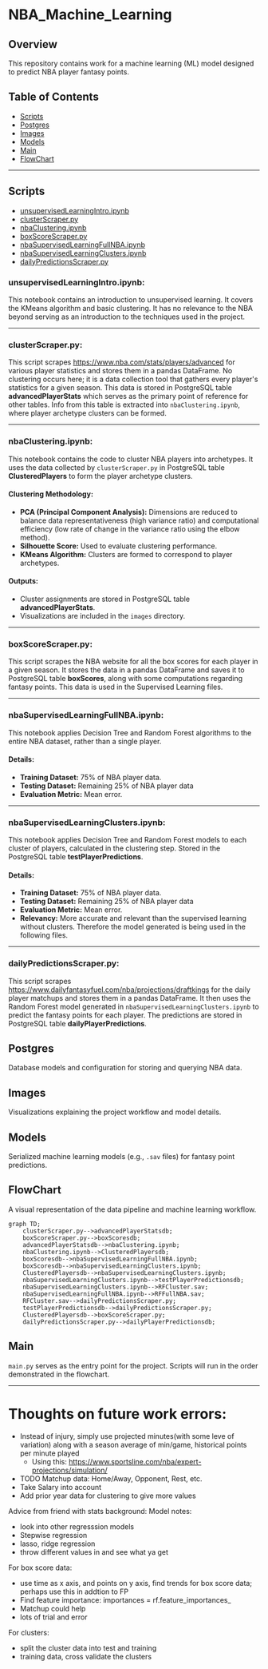 # **NBA_Machine_Learning**

## **Overview**
This repository contains work for a machine learning (ML) model designed to predict NBA player fantasy points.

## **Table of Contents**
- [Scripts](#scripts)
- [Postgres](#postgres)
- [Images](#images)
- [Models](#models)
- [Main](#main)
- [FlowChart](#flowchart)

---
## **Scripts**

- [unsupervisedLearningIntro.ipynb](#unsupervisedlearningintropynb)
- [clusterScraper.py](#clusterscraperpy)
- [nbaClustering.ipynb](#nbaclusteringipynb)
- [boxScoreScraper.py](#boxscorescraperpy)
- [nbaSupervisedLearningFullNBA.ipynb](#nbasupervisedlearningfullnbaipynb)
- [nbaSupervisedLearningClusters.ipynb](#nbasupervisedlearningclustersipynb)
- [dailyPredictionsScraper.py](#dailypredictionsscraperpy)

### **unsupervisedLearningIntro.ipynb:**
This notebook contains an introduction to unsupervised learning. It covers the KMeans algorithm and basic clustering. It has no relevance to the NBA beyond serving as an introduction to the techniques used in the project.

---

### **clusterScraper.py:**
This script scrapes https://www.nba.com/stats/players/advanced for various player statistics and stores them in a pandas DataFrame. No clustering occurs here; it is a data collection tool that gathers every player's statistics for a given season. This data is stored in PostgreSQL table **advancedPlayerStats** which serves as the primary point of reference for other tables. Info from this table is extracted into `nbaClustering.ipynb`, where player archetype clusters can be formed.

---

### **nbaClustering.ipynb:**
This notebook contains the code to cluster NBA players into archetypes. It uses the data collected by `clusterScraper.py` in PostgreSQL table **ClusteredPlayers** to form the player archetype clusters. 

#### **Clustering Methodology:**
- **PCA (Principal Component Analysis):** Dimensions are reduced to balance data representativeness (high variance ratio) and computational efficiency (low rate of change in the variance ratio using the elbow method).
- **Silhouette Score:** Used to evaluate clustering performance.
- **KMeans Algorithm:** Clusters are formed to correspond to player archetypes.

#### **Outputs:**
- Cluster assignments are stored in PostgreSQL table **advancedPlayerStats**.
- Visualizations are included in the `images` directory.
---

### **boxScoreScraper.py:**
This script scrapes the NBA website for all the box scores for each player in a given season. It stores the data in a pandas DataFrame and saves it to PostgreSQL table **boxScores**, along with some computations regarding fantasy points. This data is used in the Supervised Learning files.


---

### **nbaSupervisedLearningFullNBA.ipynb:**
This notebook applies Decision Tree and Random Forest algorithms to the entire NBA dataset, rather than a single player.

#### **Details:**
- **Training Dataset:** 75% of NBA player data.
- **Testing Dataset:** Remaining 25% of NBA player data
- **Evaluation Metric:** Mean error.

---

### **nbaSupervisedLearningClusters.ipynb:**
This notebook applies Decision Tree and Random Forest models to each cluster of players, calculated in the clustering step. Stored in the PostgreSQL table **testPlayerPredictions**.

#### **Details:**
- **Training Dataset:** 75% of NBA player data.
- **Testing Dataset:** Remaining 25% of NBA player data
- **Evaluation Metric:** Mean error.
- **Relevancy:** More accurate and relevant than the supervised learning without clusters. Therefore the model generated is being used in the following files.

---

### **dailyPredictionsScraper.py:**
This script scrapes https://www.dailyfantasyfuel.com/nba/projections/draftkings for the daily player matchups and stores them in a pandas DataFrame. It then uses the Random Forest model generated in `nbaSupervisedLearningClusters.ipynb` to predict the fantasy points for each player. The predictions are stored in PostgreSQL table **dailyPlayerPredictions**.

## **Postgres**
Database models and configuration for storing and querying NBA data.

## **Images**
Visualizations explaining the project workflow and model details.

## **Models**
Serialized machine learning models (e.g., `.sav` files) for fantasy point predictions.

## **FlowChart**
A visual representation of the data pipeline and machine learning workflow.
```mermaid
graph TD;
    clusterScraper.py-->advancedPlayerStatsdb;
    boxScoreScraper.py-->boxScoresdb;
    advancedPlayerStatsdb-->nbaClustering.ipynb;
    nbaClustering.ipynb-->ClusteredPlayersdb;
    boxScoresdb-->nbaSupervisedLearningFullNBA.ipynb;
    boxScoresdb-->nbaSupervisedLearningClusters.ipynb;
    ClusteredPlayersdb-->nbaSupervisedLearningClusters.ipynb;
    nbaSupervisedLearningClusters.ipynb-->testPlayerPredictionsdb;
    nbaSupervisedLearningClusters.ipynb-->RFCluster.sav;
    nbaSupervisedLearningFullNBA.ipynb-->RFFullNBA.sav;
    RFCluster.sav-->dailyPredictionsScraper.py;
    testPlayerPredictionsdb-->dailyPredictionsScraper.py;
    ClusteredPlayersdb-->boxScoreScraper.py;
    dailyPredictionsScraper.py-->dailyPlayerPredictionsdb;

```

## **Main**
`main.py` serves as the entry point for the project. Scripts will run in the order demonstrated in the flowchart.


---
# Thoughts on future work errors:
* Instead of injury, simply use projected minutes(with some leve of variation) along with a season average of min/game, historical points per minute played
  * Using this: https://www.sportsline.com/nba/expert-projections/simulation/ 
* TODO Matchup data: Home/Away, Opponent, Rest, etc.
* Take Salary into account
* Add prior year data for clustering to give more values



Advice from friend with stats background:
Model notes:
* look into other regresssion models
* Stepwise regression
* lasso, ridge regression
* throw different values in and see what ya get

For box score data:
* use time as x axis, and points on y axis, find trends for box score data; perhaps use this in addtion to FP
* Find feature importance: importances = rf.feature_importances_
* Matchup could help
* lots of trial and error

For clusters:
* split the cluster data into test and training
* training data, cross validate the clusters

